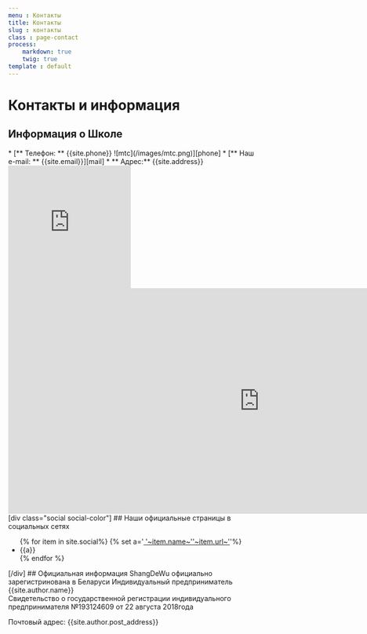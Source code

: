 ```yaml
---
menu : Контакты
title: Контакты
slug : контакты
class : page-contact
process:
    markdown: true
    twig: true
template : default
---
```

# Контакты и информация

## Информация о Школе
<div markdown="1" class="contact ">
<div markdown="1" class="list fa-ul">
* [<span class="fa-li"><i class="fas fa-phone"></i></span>** Телефон: ** {{site.phone}}<span class="phone-icon icon-mtc">
![mtc](/images/mtc.png)</span><span class="phone-icon icon-viber fab fa-viber"></span>][phone]
*  [<span class="fa-li"><i class="far fa-envelope"></i></span>** Наш e-mail: ** {{site.email}}][mail]
* <a><span class="fa-li"><i class="far fa-map"></i></span> ** Адрес:** {{site.address}}</a>

 [phone]: tel:{{site.phone}}
 [mail]: mailto:{{site.email}}
</div>
<div class="map">
  <div class="hidden-lg">
  <iframe src="https://www.google.com/maps/embed?pb=!1m18!1m12!1m3!1d4699.562405358196!2d27.576029577464666!3d53.91786382923635!2m3!1f0!2f0!3f0!3m2!1i1024!2i768!4f13.1!3m3!1m2!1s0x46dbcf62804a07dd%3A0x650382f3fa21014c!2zU2hhbmdEZVd1INCo0LrQvtC70YMg0LHQvtC10LLRi9GFINC40YHQutGD0YHRgdGC0LIg0Lgg0YLRgNCw0LTQuNGG0LjQvtC90L3QvtC5INC60LjRgtCw0LnRgdC60L7QuSDQs9C40LzQvdCw0YHRgtC40LrQuA!5e0!3m2!1ses!2sby!4v1536826987024" width="250" height="250" frameborder="0" style="border:0" allowfullscreen></iframe>
  </div>
  <div class="hidden-xs hidden-sm hidden-md visible-lg-block">
  <iframe src="https://www.google.com/maps/embed?pb=!1m18!1m12!1m3!1d2349.8878805237296!2d27.57401255094617!3d53.91596823949517!2m3!1f0!2f0!3f0!3m2!1i1024!2i768!4f13.1!3m3!1m2!1s0x46dbcf62804a07dd%3A0x650382f3fa21014c!2zU2hhbmdEZVd1INCo0LrQvtC70YMg0LHQvtC10LLRi9GFINC40YHQutGD0YHRgdGC0LIg0Lgg0YLRgNCw0LTQuNGG0LjQvtC90L3QvtC5INC60LjRgtCw0LnRgdC60L7QuSDQs9C40LzQvdCw0YHRgtC40LrQuA!5e0!3m2!1ses!2sby!4v1536826431843" width="1024" height="460" frameborder="0" style="border:0" allowfullscreen></iframe>
  </div>
</div>  
  </div>
[div class="social social-color"]
## Наши официальные страницы в социальных сетях
<ul>
    {% for item in site.social%}
    {% set a='<a href="'~url(item.url)~'" target="_blank"><span class="icon fa-stack fa-2x">
  <i class="fas fa-circle fa-stack-2x"></i><i class="'~item.icon~' fa-stack-1x fa-inverse"></i></span><span class="name">'~item.name~'</span><span class="url">'~item.url~'</span></a>'%}
    <li>{{a}}</li>
    {% endfor %}
</ul>
[/div]
## Официальная информация
ShangDeWu официально зарегистринована в Беларуси
Индивидуальный предприниматель {{site.author.name}}<br>
Свидетельство о государственной регистрации индивидуального предпринимателя №193124609 от  22 августа 2018года

Почтовый адрес:
{{site.author.post_address}}
